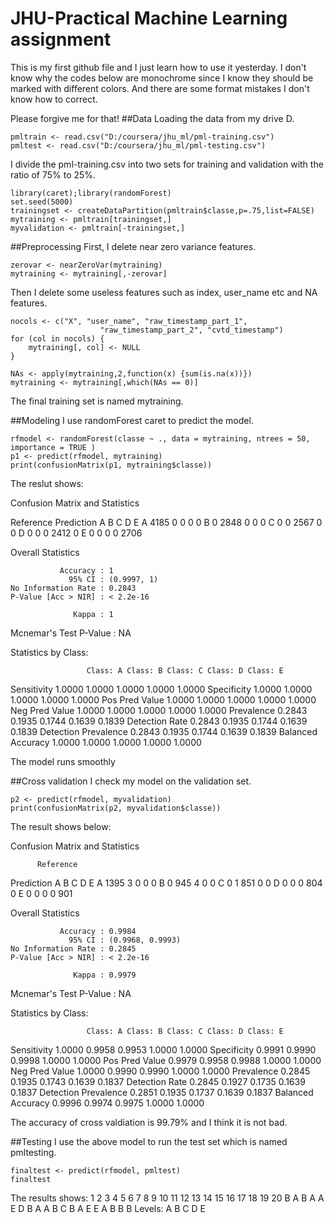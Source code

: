 # JHU-Practical Machine Learning assignment
This is my first github file and I just learn how to use it yesterday. I don't know why the codes below are monochrome since I know they should be marked with different colors. And there are some format mistakes I don't know how to correct.


Please forgive me for that!
##Data
Loading the data from my drive D.
```
pmltrain <- read.csv("D:/coursera/jhu_ml/pml-training.csv")
pmltest <- read.csv("D:/coursera/jhu_ml/pml-testing.csv")
```
I divide the pml-training.csv into two sets for training and validation with the ratio of 75% to 25%.
```
library(caret);library(randomForest)
set.seed(5000)
trainingset <- createDataPartition(pmltrain$classe,p=.75,list=FALSE)
mytraining <- pmltrain[trainingset,]
myvalidation <- pmltrain[-trainingset,]
```

##Preprocessing
First, I delete near zero variance features.
```
zerovar <- nearZeroVar(mytraining) 
mytraining <- mytraining[,-zerovar]
```
Then I delete some useless features such as index, user_name etc and NA features.
```
nocols <- c("X", "user_name", "raw_timestamp_part_1",
                    "raw_timestamp_part_2", "cvtd_timestamp")
for (col in nocols) {
    mytraining[, col] <- NULL
}

NAs <- apply(mytraining,2,function(x) {sum(is.na(x))})
mytraining <- mytraining[,which(NAs == 0)]
```
The final training set is named mytraining.

##Modeling
I use randomForest caret to predict the model.
```
rfmodel <- randomForest(classe ~ ., data = mytraining, ntrees = 50, importance = TRUE )
p1 <- predict(rfmodel, mytraining)
print(confusionMatrix(p1, mytraining$classe))
```
The reslut shows:

Confusion Matrix and Statistics

Reference
Prediction    A    B    C    D    E
         A 4185    0    0    0    0
         B    0 2848    0    0    0
         C    0    0 2567    0    0
         D    0    0    0 2412    0
         E    0    0    0    0 2706

Overall Statistics
                                     
               Accuracy : 1          
                 95% CI : (0.9997, 1)
    No Information Rate : 0.2843     
    P-Value [Acc > NIR] : < 2.2e-16  
                                     
                  Kappa : 1          
 Mcnemar's Test P-Value : NA         

Statistics by Class:

                     Class: A Class: B Class: C Class: D Class: E
Sensitivity            1.0000   1.0000   1.0000   1.0000   1.0000
Specificity            1.0000   1.0000   1.0000   1.0000   1.0000
Pos Pred Value         1.0000   1.0000   1.0000   1.0000   1.0000
Neg Pred Value         1.0000   1.0000   1.0000   1.0000   1.0000
Prevalence             0.2843   0.1935   0.1744   0.1639   0.1839
Detection Rate         0.2843   0.1935   0.1744   0.1639   0.1839
Detection Prevalence   0.2843   0.1935   0.1744   0.1639   0.1839
Balanced Accuracy      1.0000   1.0000   1.0000   1.0000   1.0000

The model runs smoothly

##Cross validation
I check my model on the validation set.
```
p2 <- predict(rfmodel, myvalidation)
print(confusionMatrix(p2, myvalidation$classe))
```

The result shows below:

Confusion Matrix and Statistics

          Reference
Prediction    A    B    C    D    E
         A 1395    3    0    0    0
         B    0  945    4    0    0
         C    0    1  851    0    0
         D    0    0    0  804    0
         E    0    0    0    0  901

Overall Statistics
                                          
               Accuracy : 0.9984          
                 95% CI : (0.9968, 0.9993)
    No Information Rate : 0.2845          
    P-Value [Acc > NIR] : < 2.2e-16       
                                          
                  Kappa : 0.9979          
 Mcnemar's Test P-Value : NA              

Statistics by Class:

                     Class: A Class: B Class: C Class: D Class: E
Sensitivity            1.0000   0.9958   0.9953   1.0000   1.0000
Specificity            0.9991   0.9990   0.9998   1.0000   1.0000
Pos Pred Value         0.9979   0.9958   0.9988   1.0000   1.0000
Neg Pred Value         1.0000   0.9990   0.9990   1.0000   1.0000
Prevalence             0.2845   0.1935   0.1743   0.1639   0.1837
Detection Rate         0.2845   0.1927   0.1735   0.1639   0.1837
Detection Prevalence   0.2851   0.1935   0.1737   0.1639   0.1837
Balanced Accuracy      0.9996   0.9974   0.9975   1.0000   1.0000

The accuracy of cross valdiation is 99.79% and I think it is not bad.

##Testing
I use the above model to run the test set which is named pmltesting.
```
finaltest <- predict(rfmodel, pmltest)
finaltest
```

The results shows:
1 2 3 4 5 6 7 8 9 10 11 12 13 14 15 16 17 18 19 20
B A B A A E D B A  A  B  C  B  A  E  E  A  B  B  B
Levels: A B C D E






